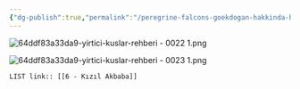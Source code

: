```yaml
---
{"dg-publish":true,"permalink":"/peregrine-falcons-goekdogan-hakkinda-hersey/tuerkiye-boelgesi-yirtici-kuslar/6-kizil-akbaba/"}
---
```


![64ddf83a33da9-yirtici-kuslar-rehberi - 0022 1.png](/img/user/64ddf83a33da9-yirtici-kuslar-rehberi%20-%200022%201.png)

![64ddf83a33da9-yirtici-kuslar-rehberi - 0023 1.png](/img/user/64ddf83a33da9-yirtici-kuslar-rehberi%20-%200023%201.png)

`LIST link:: [[6 - Kızıl Akbaba]] `